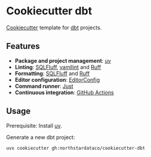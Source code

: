 # Cookiecutter dbt

[Cookiecutter](https://github.com/cookiecutter/cookiecutter) template for [dbt](https://github.com/dbt-labs/dbt-core) projects.

## Features

- **Package and project management**: [uv](https://docs.astral.sh/uv/)
- **Linting**: [SQLFluff](https://sqlfluff.com/), [yamllint](https://yamllint.readthedocs.io/en/stable/) and [Ruff](https://docs.astral.sh/ruff/)
- **Formatting**: [SQLFluff](https://sqlfluff.com/) and [Ruff](https://docs.astral.sh/ruff/)
- **Editor configuration**: [EditorConfig](https://editorconfig.org/)
- **Command runner**: [Just](https://just.systems/man/en/)
- **Continuous integration**: [GitHub Actions](https://docs.github.com/en/actions)

## Usage

Prerequisite: Install [uv](https://docs.astral.sh/uv/getting-started/installation/).

Generate a new dbt project:

```bash
uvx cookiecutter gh:northstardataco/cookiecutter-dbt
```
